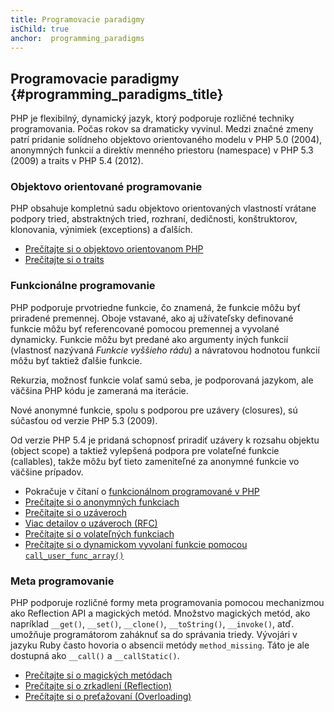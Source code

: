 ```yaml
---
title: Programovacie paradigmy
isChild: true
anchor:  programming_paradigms
---
```


## Programovacie paradigmy {#programming_paradigms_title}

PHP je flexibilný, dynamický jazyk, ktorý podporuje rozličné techniky programovania. Počas rokov sa dramaticky vyvinul.
Medzi značné zmeny patrí pridanie solídneho objektovo orientovaného modelu v PHP 5.0 (2004), anonymných funkcií
a direktív menného priestoru (namespace) v PHP 5.3 (2009) a traits v PHP 5.4 (2012).

### Objektovo orientované programovanie

PHP obsahuje kompletnú sadu objektovo orientovaných vlastností vrátane podpory tried, abstraktných tried, rozhraní,
dedičnosti, konštruktorov, klonovania, výnimiek (exceptions) a ďalších.

* [Prečítajte si o objektovo orientovanom PHP][oop]
* [Prečitajte si o traits][traits]

### Funkcionálne programovanie

PHP podporuje prvotriedne funkcie, čo znamená, že funkcie môžu byť priradené premennej. Oboje vstavané, ako aj
užívateľsky definované funkcie môžu byť referencované pomocou premennej a vyvolané dynamicky. Funkcie môžu byt predané
ako argumenty iných funkcií (vlastnosť nazývaná _Funkcie vyššieho rádu_) a návratovou hodnotou funkcií môžu byť taktiež
ďalšie funkcie.

Rekurzia, možnosť funkcie volať samú seba, je podporovaná jazykom, ale väčšina PHP kódu je zameraná ma iterácie.

Nové anonymné funkcie, spolu s podporou pre uzávery (closures), sú súčasťou od verzie PHP 5.3 (2009).

Od verzie PHP 5.4 je pridaná schopnosť priradiť uzávery k rozsahu objektu (object scope) a taktiež vylepšená podpora
pre volateľné funkcie (callables), takže môžu byť tieto zameniteľné za anonymné funkcie vo väčšine prípadov.

* Pokračuje v čítaní o [funkcionálnom programované v PHP](/pages/Functional-Programming.html)
* [Prečítajte si o anonymných funkciach][anonymous-functions]
* [Prečítajte si o uzáveroch][closure-class]
* [Viac detailov o uzáveroch (RFC)][closures-rfc]
* [Prečítajte si o volateľných funkciach][callables]
* [Prečítajte si o dynamickom vyvolaní funkcie pomocou `call_user_func_array()`][call-user-func-array]

### Meta programovanie

PHP podporuje rozličné formy meta programovania pomocou mechanizmou ako Reflection API a magických metód. Množstvo
magických metód, ako napríklad `__get()`, `__set()`, `__clone()`, `__toString()`, `__invoke()`, atď. umožňuje
programátorom zaháknuť sa do správania triedy. Vývojári v jazyku Ruby často hovoria o absencii metódy `method_missing`.
Táto je ale dostupná ako `__call()` a `__callStatic()`.

* [Prečítajte si o magických metódach][magic-methods]
* [Prečítajte si o zrkadlení (Reflection)][reflection]
* [Prečítajte si o preťažovaní (Overloading)][overloading]


[oop]: http://php.net/language.oop5
[traits]: http://php.net/language.oop5.traits
[anonymous-functions]: http://php.net/functions.anonymous
[closure-class]: http://php.net/class.closure
[closures-rfc]: https://wiki.php.net/rfc/closures
[callables]: http://php.net/language.types.callable
[call-user-func-array]: http://php.net/function.call-user-func-array
[magic-methods]: http://php.net/language.oop5.magic
[reflection]: http://php.net/intro.reflection
[overloading]: http://php.net/language.oop5.overloading
